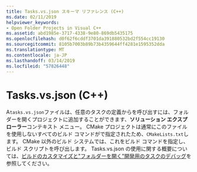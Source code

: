 ```yaml
---
title: Tasks.vs.json スキーマ リファレンス (C++)
ms.date: 02/11/2019
helpviewer_keywords:
- Open Folder Projects in Visual C++
ms.assetid: abd1985e-3717-4338-9e80-869db5435175
ms.openlocfilehash: d0f62f6cddf3701da391880532bd2f554cc19130
ms.sourcegitcommit: 8105b7003b89b73b4359644ff4281e1595352dda
ms.translationtype: MT
ms.contentlocale: ja-JP
ms.lasthandoff: 03/14/2019
ms.locfileid: "57826448"
---
```

# <a name="tasksvsjson-c"></a>Tasks.vs.json (C++)

A`tasks.vs.json`ファイルは、任意のタスクの定義からを呼び出すには、フォルダーを開くプロジェクトに追加することができます、**ソリューション エクスプ ローラー**コンテキスト メニュー。 CMake プロジェクトは通常にこのファイルを使用しないすべてのビルド コマンドがで指定されたため、`CMakeLists.txt`します。 CMake 以外のビルド システムでは、これをビルド コマンドを指定し、ビルド スクリプトを呼び出します。 Tasks.vs.json の使用に関する概要については、[ビルドのカスタマイズと"フォルダーを開く"開発用のタスクのデバッグ](/visualstudio/ide/customize-build-and-debug-tasks-in-visual-studio)を参照してください。

